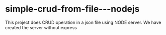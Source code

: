 # simple-crud-from-file---nodejs

<P>This project does CRUD operation in a json file using NODE server. We have created the server without express</P>
